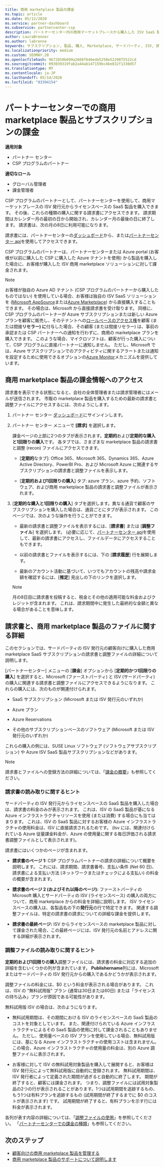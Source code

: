 ```yaml
---
title: 商用 marketplace 製品の課金
ms.topic: article
ms.date: 05/12/2020
ms.service: partner-dashboard
ms.subservice: partnercenter-csp
description: パートナーセンター内の商用マーケットプレースから購入した ISV SaaS 製品またはサブスクリプションの課金のしくみについて説明します。
author: LauraBrenner
ms.author: labrenne
keywords: サブスクリプション, 製品, 購入, Marketplace, サードパーティ, ISV, 請求, 請求書, 調整, 偵察ファイル
ms.localizationpriority: medium
ms.custom: SEOMAY.20
ms.openlocfilehash: 9672850b699a2660f646ede5250e52298f5522cd
ms.sourcegitcommit: 093039319fab2a44ab147159bc4be832f1330d57
ms.translationtype: MT
ms.contentlocale: ja-JP
ms.lasthandoff: 05/14/2020
ms.locfileid: "83394154"
---
```

# <a name="billing-for-commercial-marketplace-products-and-subscriptions-in-partner-center"></a>パートナーセンターでの商用 marketplace 製品とサブスクリプションの課金

**適用対象**

- パートナー センター
- CSP プログラムのパートナー

**適切なロール**

- グローバル管理者
- 課金管理者

CSP プログラムのパートナーとして、パートナーセンターを使用して、商用マーケットプレースの ISV 発行元からライセンスベースの SaaS 製品を購入できます。 その後、これらの種類の購入に関する請求書にアクセスできます。 請求期間はカレンダー月の最初の日から開始され、カレンダー月の最後の日に終了します。 請求書は、次の月の8日に利用可能になります。

請求書には、パートナーセンターの[ダッシュボード](https://partner.microsoft.com/dashboard/)から、または[パートナーセンター api](https://docs.microsoft.com/partner-center/develop/)を使用してアクセスできます。

CSP プログラムのパートナーは、パートナーセンターまたは Azure portal (お客様が以前に購入した CSP に購入した Azure テナントを使用) から製品を購入した場合に、お客様が購入した ISV 商用 marketplace ソリューションに対して課金されます。

>[!NOTE]
>お客様が独自の Azure AD テナント (CSP プログラムのパートナーから購入したものではない) を使用している場合、お客様は独自の ISV SaaS ソリューションを ([Microsoft AppSource](https://appsource.microsoft.com/)または[Azure Marketplace](https://azuremarketplace.microsoft.com/)) から直接購入することもできます。 その場合は、Microsoft から直接請求書を受け取ります。 同様に、CSP プログラムのパートナーが Azure サブスクリプションまたは新しい Azure プランを顧客に販売し、そのテナントへの[ロールベースのアクセス権](https://docs.microsoft.com/azure/role-based-access-control/built-in-roles)を顧客 (または間接**リセラー) に**付与した場合、その顧客 (または間接リセラー) は、事前の承認または CSP パートナーへの通知を行わずに、商用の marketplace プランを購入できます。 このような場合、マイクロソフトは、顧客が行った購入について、CSP プログラムに直接パートナーに通知しません。 ただし、Microsoft では、Azure サブスクリプションでのアクティビティに関するアラートまたは通知を設定するために使用できるオプションの[Azure Monitor](https://docs.microsoft.com/azure/azure-monitor/platform/alerts-activity-log)メカニズムを提供しています。

## <a name="access-billing-information-for-commercial-marketplace-products"></a>商用 marketplace 製品の課金情報へのアクセス

請求書を表示できる状態になると、会社の全体管理者または請求管理者にはメールが送信されます。 市販の marketplace 製品を購入するための最新の請求書と調整ファイルにアクセスするには、次のようにします。

1. パートナー センター [ダッシュボード](https://partner.microsoft.com/dashboard/)にサインインします。

2. パートナー センター メニューで **[請求]** を選択します。 

    課金ページの上部に2つのタブが表示されます。**定期的**および**定期的な購入と1回限りの購入**です。 各タブでは、さまざまな marketplace 製品の請求書と調整 (recon) ファイルにアクセスできます。

    - [**定期的**なタブ]: Office 365、Microsoft 365、Dynamics 365、Azure Active Directory、PowerBI Pro、および Microsoft Azure に関連するサブスクリプションの請求書と調整ファイルを表示します。

    - [**定期的および1回限りの購入**] タブ: azure プラン、azure 予約、ソフトウェア、および商用 marketplace 製品の請求書と調整ファイルが表示されます。
  
3. [**定期的な購入と1回限りの購入**] タブを選択します。異なる通貨で顧客のサブスクリプションを購入した場合は、通貨ごとにタブが表示されます。 このページでは、次のような操作を行うことができます。

    - 最新の請求書と調整ファイルを表示するには、[**請求書**] または [**調整ファイル**] を選択します。 (必要に応じて、[パートナーセンター api](https://docs.microsoft.com/partner-center/develop/)を使用して、最新の請求書にアクセスし、ファイルデータにアクセスすることもできます。

    - 以前の請求書とファイルを表示するには、下の [**請求履歴**] 行を展開します。

    - 最新のアカウント活動に基づいて、いつでもアカウントの残高や請求金額を確認するには、[**推定**] 見出しの下のリンクを選択します。  

    >[!NOTE]
    > 月の8日目に請求書を投稿すると、税金とその他の適用可能な料金およびクレジットが含まれます。 これは、請求期間中に発生した最終的な金額と異なる場合があることを意味します。

## <a name="more-about-invoices-and-recon-files-for-commercial-marketplace-products"></a>請求書と、商用 marketplace 製品のファイルに関する詳細

このセクションでは、サードパーティの ISV 発行元の顧客向けに購入した商用 marketplace SaaS サブスクリプションの請求書と調整ファイルの詳細について説明します。

[パートナーセンター] メニューの [**課金**] オプションから [**定期的かつ1回限りの購入**] を選択すると、Microsoft (ファーストパーティ) と ISV (サードパーティ) の購入に関連する請求書と調整ファイルにアクセスできるようになります。 これらの購入には、次のものが関連付けられます。

- SaaS サブスクリプション (Microsoft または ISV 発行元のいずれか)

- Azure プラン

- Azure Reservations

- その他のサブスクリプションベースのソフトウェア (Microsoft または ISV 発行元のいずれか)

これらの購入の例には、SUSE Linux ソフトウェア (ソフトウェアサブスクリプション) や Azure ISV SaaS 製品サブスクリプションなどがあります。

>[!NOTE]
> 請求書とファイルへの登録方法の詳細については、「[課金の概要](billing.md)」も参照してください。

### <a name="tips-on-reading-your-invoice"></a>請求書の読み取りに関するヒント

サードパーティの ISV 発行元からライセンスベースの SaaS 製品を購入した場合は、請求書の料金のみが表示されます。 これは、ISV の SaaS 製品が基になる Azure インフラストラクチャリソースを使用 (または消費) する場合にも当てはまります。 これは、ISV の SaaS 製品に対するお客様の Azure インフラストラクチャの使用料金は、ISV に直接請求されるためです。 (Isv には、関連付けられている Azure 従量課金料金が、Azure の使用量に関する毎日評価される請求書調整ファイルとして表示されます)。

請求書にはいくつかのページが含まれます。

- **請求書のページ 1:** CSP プログラムパートナーの請求の詳細について概要を説明します。 これには、請求期間、請求書番号、支払い条件 (Net 60 日)、請求書による支払い方法 (ネットワークまたはチェックによる支払い) の料金の概要が含まれます。

- **請求書のページ 2 (およびそれ以降のページ):** ファーストパーティの Microsoft 購入とサードパーティの ISV (ライセンスベース) の購入の両方について、商用 marketplace からの料金を詳細に説明します。 ISV ライセンスベースの購入は、各製品名の下の**発行元**の行で特定できます。 関連する調整ファイルは、特定の請求書の請求についての詳細な課金を提供します。

- **請求書の最終ページ:** ISV からライセンスベースの marketplace 製品に対して課金された場合、この最終ページには、ISV 発行元の名前とアドレスに関する詳細が表示されます。

### <a name="tips-on-reading-your-reconciliation-file"></a>調整ファイルの読み取りに関するヒント

**定期的および1回限りの購入**調整ファイルには、請求書の料金に対応する追加の詳細を含むいくつかの列が含まれています。 **Publishername**列には、Microsoft またはサードパーティの ISV 発行元からの購入であるかどうかが表示されます。

調整ファイルの料金には、$0 という料金が表示される場合があります。 これは、ISV の "無料試用版" プラン (通常は30日または60日) または「ライセンスの持ち込み」プランが原因である可能性があります。

無料試用版 ISV の場合は、次のようになります。

- 無料試用期間は、その期間における ISV のライセンスベースの SaaS 製品のコストを対象としています。 また、関連付けられている Azure インフラストラクチャによるその SaaS 製品の使用に対して課金されることもありません。  ただし、使用量ベースの ISV プランを使用している場合、無料試用版には、基になる Azure インフラストラクチャの使用コストは含まれません。 この場合、Azure インフラストラクチャの使用量の料金は、別の Azure 調整ファイルに表示されます。

- お客様に対して ISV の無料試用対象製品を購入して展開すると、お客様は ISV 発行元によって無料試用版に自動的に登録されます。 無料試用期間は、ISV 発行者によって定義された期間が過ぎると自動的に終了します。 期間が終了すると、顧客には課金されます。 つまり、調整ファイルには試用対象製品の2つの行が表示されることがあります。1つは試用期間を追跡するもの、もう1つは有料プランを追跡するもの (試用期間が終了するまでに $0 のコストが表示されます) です。 試用期間が終了すると、有料プランを示す行には料金が表示されます。 

各列が表す内容の詳細については、「[調整ファイルの使用](use-the-reconciliation-files.md)」を参照してください。 「[パートナーセンターでの課金の種類](billing-different-types.md)」も参照してください。

## <a name="next-steps"></a>次のステップ

- [顧客向けの商用 marketplace 製品を管理する](csp-commercial-marketplace-manage.md)
- [商用 marketplace 製品のサポートについて説明します](csp-commercial-marketplace-support.md)
